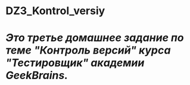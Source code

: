 # DZ3_Kontrol_versiy
# *Это третье домашнее задание по теме "Контроль версий" курса "Тестировщик" академии GeekBrains.*
